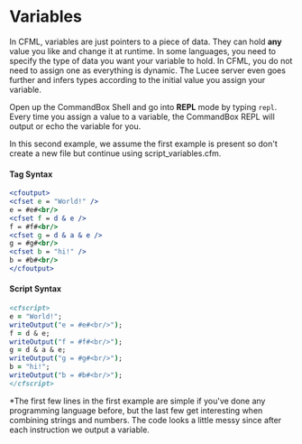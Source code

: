 # Variables

In CFML, variables are just pointers to a piece of data.  They can hold **any** value you like and change it at runtime.  In some languages, you need to specify the type of data you want your variable to hold.  In CFML, you do not need to assign one as everything is dynamic.  The Lucee server even goes further and infers types according to the initial value you assign your variable.

Open up the CommandBox Shell and go into **REPL** mode by typing `repl`.  Every time you assign a value to a variable, the CommandBox REPL will output or echo the variable for you.


In this second example, we assume the first example is present so don't create a new file but continue using script_variables.cfm.

#### Tag Syntax

```cfm
<cfoutput>
<cfset e = "World!" />
e = #e#<br/>
<cfset f = d & e />
f = #f#<br/>
<cfset g = d & a & e />
g = #g#<br/>
<cfset b = "hi!" />
b = #b#<br/>
</cfoutput>
```

#### Script Syntax

```cfm
<cfscript>
e = "World!";
writeOutput("e = #e#<br/>");
f = d & e;
writeOutput("f = #f#<br/>");
g = d & a & e;
writeOutput("g = #g#<br/>");
b = "hi!";
writeOutput("b = #b#<br/>");  
</cfscript>
```

*The first few lines in the first example are simple if you've done any programming language before, but the last few get interesting when combining strings and numbers. The code looks a little messy since after each instruction we output a variable.
